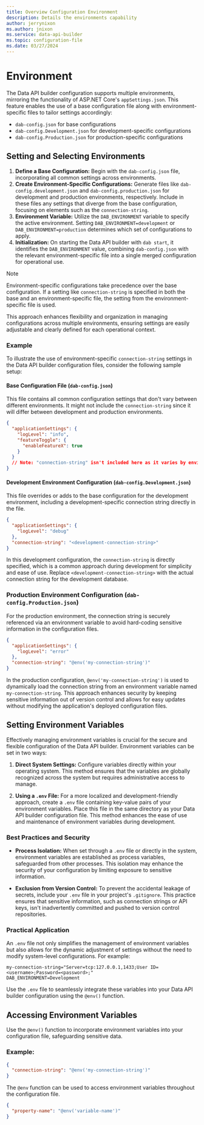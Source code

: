 ```yaml
---
title: Overview Configuration Environment
description: Details the environments capability
author: jerrynixon
ms.author: jnixon
ms.service: data-api-builder
ms.topic: configuration-file
ms.date: 03/27/2024
---
```


# Environment

The Data API builder configuration supports multiple environments, mirroring the functionality of ASP.NET Core's `appSettings.json`. This feature enables the use of a base configuration file along with environment-specific files to tailor settings accordingly:

- `dab-config.json` for base configurations
- `dab-config.Development.json` for development-specific configurations
- `dab-config.Production.json` for production-specific configurations

## Setting and Selecting Environments

1. **Define a Base Configuration:** Begin with the `dab-config.json` file, incorporating all common settings across environments.
2. **Create Environment-Specific Configurations:** Generate files like `dab-config.development.json` and `dab-config.production.json` for development and production environments, respectively. Include in these files any settings that diverge from the base configuration, focusing on elements such as the `connection-string`.
3. **Environment Variable:** Utilize the `DAB_ENVIRONMENT` variable to specify the active environment. Setting `DAB_ENVIRONMENT=development` or `DAB_ENVIRONMENT=production` determines which set of configurations to apply.
4. **Initialization:** On starting the Data API builder with `dab start`, it identifies the `DAB_ENVIRONMENT` value, combining `dab-config.json` with the relevant environment-specific file into a single merged configuration for operational use.

> [!NOTE]
> Environment-specific configurations take precedence over the base configuration. If a setting like `connection-string` is specified in both the base and an environment-specific file, the setting from the environment-specific file is used.

This approach enhances flexibility and organization in managing configurations across multiple environments, ensuring settings are easily adjustable and clearly defined for each operational context.

### Example

To illustrate the use of environment-specific `connection-string` settings in the Data API builder configuration files, consider the following sample setup:

#### Base Configuration File (`dab-config.json`)
This file contains all common configuration settings that don't vary between different environments. It might not include the `connection-string` since it will differ between development and production environments.

```json
{
  "applicationSettings": {
    "logLevel": "info",
    "featureToggle": {
      "enableFeatureX": true
    }
  }
  // Note: "connection-string" isn't included here as it varies by environment
}
```

#### Development Environment Configuration (`dab-config.Development.json`)
This file overrides or adds to the base configuration for the development environment, including a development-specific connection string directly in the file.

```json
{
  "applicationSettings": {
    "logLevel": "debug"
  },
  "connection-string": "<development-connection-string>"
}
```

In this development configuration, the `connection-string` is directly specified, which is a common approach during development for simplicity and ease of use. Replace `<development-connection-string>` with the actual connection string for the development database.

### Production Environment Configuration (`dab-config.Production.json`)
For the production environment, the connection string is securely referenced via an environment variable to avoid hard-coding sensitive information in the configuration files.

```json
{
  "applicationSettings": {
    "logLevel": "error"
  },
  "connection-string": "@env('my-connection-string')"
}
```

In the production configuration, `@env('my-connection-string')` is used to dynamically load the connection string from an environment variable named `my-connection-string`. This approach enhances security by keeping sensitive information out of version control and allows for easy updates without modifying the application's deployed configuration files.

## Setting Environment Variables

Effectively managing environment variables is crucial for the secure and flexible configuration of the Data API builder. Environment variables can be set in two ways:

1. **Direct System Settings:** Configure variables directly within your operating system. This method ensures that the variables are globally recognized across the system but requires administrative access to manage.

2. **Using a `.env` File:** For a more localized and development-friendly approach, create a `.env` file containing key-value pairs of your environment variables. Place this file in the same directory as your Data API builder configuration file. This method enhances the ease of use and maintenance of environment variables during development.

### Best Practices and Security

- **Process Isolation:** When set through a `.env` file or directly in the system, environment variables are established as process variables, safeguarded from other processes. This isolation may enhance the security of your configuration by limiting exposure to sensitive information.

- **Exclusion from Version Control:** To prevent the accidental leakage of secrets, include your `.env` file in your project's `.gitignore`. This practice ensures that sensitive information, such as connection strings or API keys, isn't inadvertently committed and pushed to version control repositories.

### Practical Application

An `.env` file not only simplifies the management of environment variables but also allows for the dynamic adjustment of settings without the need to modify system-level configurations. For example:

```plaintext
my-connection-string="Server=tcp:127.0.0.1,1433;User ID=<username>;Password=<password>;"
DAB_ENVIRONMENT=Development
```

Use the `.env` file to seamlessly integrate these variables into your Data API builder configuration using the `@env()` function. 

## Accessing Environment Variables

Use the `@env()` function to incorporate environment variables into your configuration file, safeguarding sensitive data.

### Example:

```json
{
  "connection-string": "@env('my-connection-string')"
}
```

The `@env` function can be used to access environment variables throughout the configuration file. 

```json
{
  "property-name": "@env('variable-name')"
}
```
